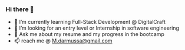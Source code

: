 ### Hi there 👋

- 🌱 I’m currently learning Full-Stack Development @ DigitalCraft
- 👯 I’m looking for an entry level or Internship in software engineering
- 💬 Ask me about my resume and my progress in the bootcamp
- 📫 reach me @ M.darmussa@gmail.com
